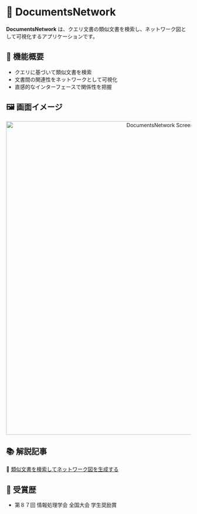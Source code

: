 # 📄 DocumentsNetwork  

**DocumentsNetwork** は、クエリ文書の類似文書を検索し、ネットワーク図として可視化するアプリケーションです。  


## 🎯 機能概要  
- クエリに基づいて類似文書を検索  
- 文書間の関連性をネットワークとして可視化  
- 直感的なインターフェースで関係性を把握  

## 🖼️ 画面イメージ  

<p align="center">
  <img width="852" alt="DocumentsNetwork Screenshot" src="https://github.com/user-attachments/assets/90f927b4-236b-4c8e-836f-0d89f81fcbb8">
</p>

## 📚 解説記事
🔗 [類似文書を検索してネットワーク図を生成する](https://or-expert.com/?p=3841)  

## 🏅 受賞歴
- 第８７回 情報処理学会 全国大会 学生奨励賞
